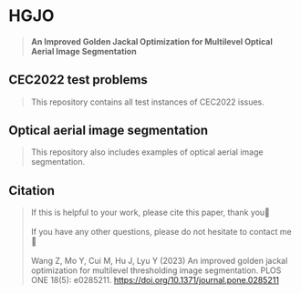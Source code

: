 # HGJO

> #### An Improved Golden Jackal Optimization for Multilevel Optical Aerial Image Segmentation


## CEC2022 test problems
> This repository contains all test instances of CEC2022 issues.

## Optical aerial image segmentation
> This repository also includes examples of optical aerial image segmentation.

## Citation
> If this is helpful to your work, please cite this paper, thank you🥰<br /><br />If you have any other questions, please do not hesitate to contact me🌈<br /><br />Wang Z, Mo Y, Cui M, Hu J, Lyu Y (2023) An improved golden jackal optimization for multilevel thresholding image segmentation. PLOS ONE 18(5): e0285211. https://doi.org/10.1371/journal.pone.0285211
